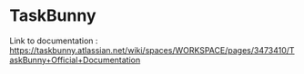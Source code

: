 # TaskBunny
Link to documentation : https://taskbunny.atlassian.net/wiki/spaces/WORKSPACE/pages/3473410/TaskBunny+Official+Documentation
